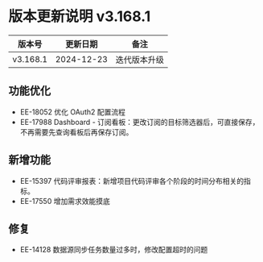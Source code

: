# 版本更新说明 v3.168.1

| 版本号<br/>   | 更新日期<br/>   | 备注<br/>         |
| ------------- | --------------- | ----------------- |
| v3.168.1<br/> | 2024-12-23<br/> | 迭代版本升级<br/> |

## 功能优化

- EE-18052 优化 OAuth2 配置流程
- EE-17988 Dashboard - 订阅看板：更改订阅的目标筛选器后，可直接保存，不再需要先查询看板后再保存订阅。

## 新增功能

- EE-15397 代码评审报表：新增项目代码评审各个阶段的时间分布相关的指标。
- EE-17550 增加需求效能摸底

## 修复

- EE-14128  数据源同步任务数量过多时，修改配置超时的问题

